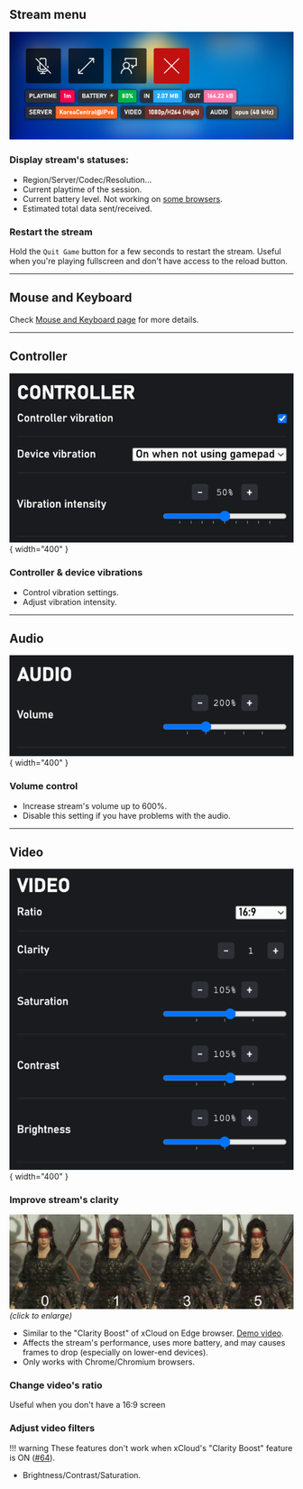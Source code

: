 ## Stream menu
![Stream menu](images/stream-menu.png)

### Display stream's statuses:  
- Region/Server/Codec/Resolution...  
- Current playtime of the session.  
- Current battery level. Not working on [some browsers](https://caniuse.com/battery-status).  
- Estimated total data sent/received.  

### Restart the stream
Hold the `Quit Game` button for a few seconds to restart the stream. Useful when you're playing fullscreen and don't have access to the reload button.

---
## Mouse and Keyboard
Check [Mouse and Keyboard page](mouse-and-keyboard.md) for more details.

---
## Controller
![Controller settings](images/controller-settings.png){ width="400" }

### Controller & device vibrations
  - Control vibration settings.  
  - Adjust vibration intensity.  

---
## Audio

![Audio settings](images/audio-settings.png){ width="400" }

### Volume control
- Increase stream's volume up to 600%.  
- Disable this setting if you have problems with the audio.  

---
## Video
![Video settings](images/video-settings.png){ width="400" }

### Improve stream's clarity

![Clarity](images/clarity-boost.png)
*(click to enlarge)*

- Similar to the "Clarity Boost" of xCloud on Edge browser. [Demo video](https://youtu.be/ZhW2choAHUs).  
- Affects the stream's performance, uses more battery, and may causes frames to drop (especially on lower-end devices).  
- Only works with Chrome/Chromium browsers.  

### Change video's ratio
Useful when you don't have a 16:9 screen

### Adjust video filters
!!! warning
    These features don't work when xCloud's "Clarity Boost" feature is ON ([#64](https://github.com/redphx/better-xcloud/issues/64)).  

- Brightness/Contrast/Saturation.  

